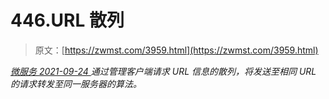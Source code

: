 <!--yml
category: 未分类
date: 0001-01-01 00:00:00
--->

# 446.URL 散列

> 原文：[https://zwmst.com/3959.html](https://zwmst.com/3959.html)

   [ *微服务* ](https://zwmst.com/%e5%be%ae%e6%9c%8d%e5%8a%a1)*[ <time datetime="2021-09-25T01:12:33+08:00"> 2021-09-24 </time> ](https://zwmst.com/3959.html)  通过管理客户端请求 URL 信息的散列，将发送至相同 URL 的请求转发至同一服务器的算法。*